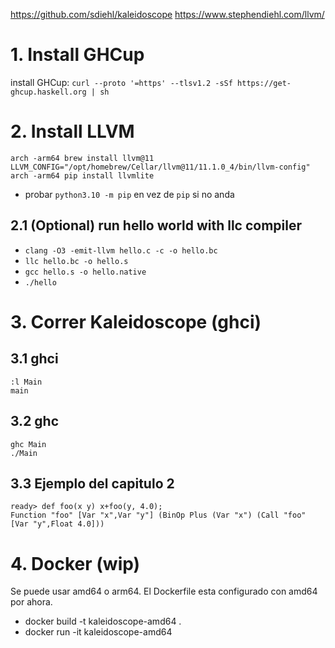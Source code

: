 https://github.com/sdiehl/kaleidoscope
https://www.stephendiehl.com/llvm/

# 1. Install GHCup

install GHCup: `curl --proto '=https' --tlsv1.2 -sSf https://get-ghcup.haskell.org | sh`


# 2. Install LLVM

`arch -arm64 brew install llvm@11`
`LLVM_CONFIG="/opt/homebrew/Cellar/llvm@11/11.1.0_4/bin/llvm-config" arch -arm64 pip install llvmlite`

- probar `python3.10 -m pip` en vez de `pip` si no anda

## 2.1 (Optional) run hello world with llc compiler

- `clang -O3 -emit-llvm hello.c -c -o hello.bc`
- `llc hello.bc -o hello.s`
- `gcc hello.s -o hello.native `
- `./hello`


# 3. Correr Kaleidoscope (ghci)

## 3.1 ghci

```
:l Main
main
```

## 3.2 ghc

```
ghc Main
./Main
```

## 3.3 Ejemplo del capitulo 2

```
ready> def foo(x y) x+foo(y, 4.0);
Function "foo" [Var "x",Var "y"] (BinOp Plus (Var "x") (Call "foo" [Var "y",Float 4.0]))
```

# 4. Docker (wip)

Se puede usar amd64 o arm64. El Dockerfile esta configurado con amd64 por ahora.

- docker build -t kaleidoscope-amd64 .
- docker run -it kaleidoscope-amd64











